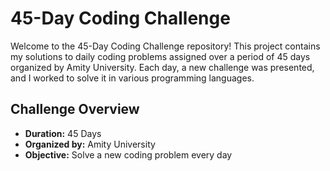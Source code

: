 # 45-Day Coding Challenge

Welcome to the 45-Day Coding Challenge repository! This project contains my solutions to daily coding problems assigned over a period of 45 days organized by Amity University. Each day, a new challenge was presented, and I worked to solve it in various programming languages.

## Challenge Overview

- **Duration:** 45 Days
- **Organized by:** Amity University
- **Objective:** Solve a new coding problem every day


